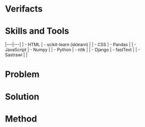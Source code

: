 # Verifacts


# Skills and Tools
|---|---|
| - HTML | - scikit-learn (sklearn) |
| - CSS | - Pandas |
| - JavaScript | - Numpy | 
| - Python | - nltk |
| - Django | - fastText |
| - Sastrawi |  |


# Problem


# Solution


# Method
